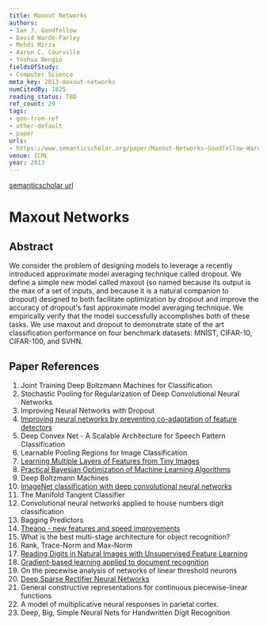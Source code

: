 ```yaml
---
title: Maxout Networks
authors:
- Ian J. Goodfellow
- David Warde-Farley
- Mehdi Mirza
- Aaron C. Courville
- Yoshua Bengio
fieldsOfStudy:
- Computer Science
meta_key: 2013-maxout-networks
numCitedBy: 1825
reading_status: TBD
ref_count: 29
tags:
- gen-from-ref
- other-default
- paper
urls:
- https://www.semanticscholar.org/paper/Maxout-Networks-Goodfellow-Warde-Farley/b7b915d508987b73b61eccd2b237e7ed099a2d29?sort=total-citations
venue: ICML
year: 2013
---
```


[semanticscholar url](https://www.semanticscholar.org/paper/Maxout-Networks-Goodfellow-Warde-Farley/b7b915d508987b73b61eccd2b237e7ed099a2d29?sort=total-citations)

# Maxout Networks

## Abstract

We consider the problem of designing models to leverage a recently introduced approximate model averaging technique called dropout. We define a simple new model called maxout (so named because its output is the max of a set of inputs, and because it is a natural companion to dropout) designed to both facilitate optimization by dropout and improve the accuracy of dropout's fast approximate model averaging technique. We empirically verify that the model successfully accomplishes both of these tasks. We use maxout and dropout to demonstrate state of the art classification performance on four benchmark datasets: MNIST, CIFAR-10, CIFAR-100, and SVHN.

## Paper References

1. Joint Training Deep Boltzmann Machines for Classification
2. Stochastic Pooling for Regularization of Deep Convolutional Neural Networks
3. Improving Neural Networks with Dropout
4. [Improving neural networks by preventing co-adaptation of feature detectors](2012-improving-neural-networks-by-preventing-co-adaptation-of-feature-detectors)
5. Deep Convex Net - A Scalable Architecture for Speech Pattern Classification
6. Learnable Pooling Regions for Image Classification
7. [Learning Multiple Layers of Features from Tiny Images](2009-learning-multiple-layers-of-features-from-tiny-images)
8. [Practical Bayesian Optimization of Machine Learning Algorithms](2012-practical-bayesian-optimization-of-machine-learning-algorithms)
9. Deep Boltzmann Machines
10. [ImageNet classification with deep convolutional neural networks](2012-alexnet.md)
11. The Manifold Tangent Classifier
12. Convolutional neural networks applied to house numbers digit classification
13. Bagging Predictors
14. [Theano - new features and speed improvements](2012-theano-new-features-and-speed-improvements)
15. What is the best multi-stage architecture for object recognition?
16. Rank, Trace-Norm and Max-Norm
17. [Reading Digits in Natural Images with Unsupervised Feature Learning](2011-reading-digits-in-natural-images-with-unsupervised-feature-learning)
18. [Gradient-based learning applied to document recognition](1998-lenet5.md)
19. On the piecewise analysis of networks of linear threshold neurons
20. [Deep Sparse Rectifier Neural Networks](2011-deep-sparse-rectifier-neural-networks)
21. General constructive representations for continuous piecewise-linear functions
22. A model of multiplicative neural responses in parietal cortex.
23. Deep, Big, Simple Neural Nets for Handwritten Digit Recognition
